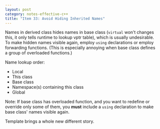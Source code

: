 ```yaml
---
layout: post
category: notes-effective-c++
title: "Item 33: Avoid Hiding Inherited Names"
---
```


Names in derived class hides names in base class (`virtual` won't changes this, it only tells runtime to lookup vptr table), which is usually undesirable.
To make hidden names visible again, employ `using` declarations or employ forwarding functions.
(This is especially annoying when base class defines a group of overloaded functions.)

Name lookup order:

* Local
* This class
* Base class
* Namespace(s) containing this class
* Global

Note: If base class has overloaded function, and you want to redefine or override only some of them, you **must** include a `using` declaration to make base class' names visible again.

Template brings a whole new different story.
